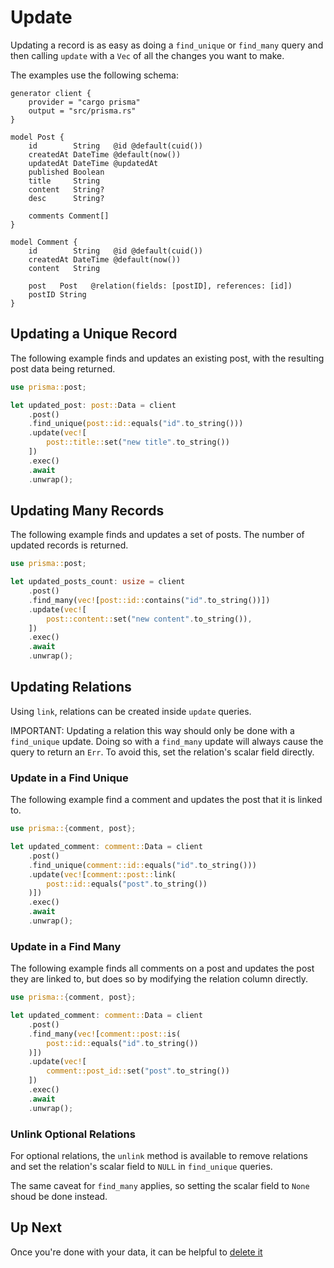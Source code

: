 # Update

Updating a record is as easy as doing a `find_unique` or `find_many` query and then calling `update` with a `Vec` of all the changes you want to make.

The examples use the following schema:

```prisma
generator client {
    provider = "cargo prisma"
    output = "src/prisma.rs"
}

model Post {
    id        String   @id @default(cuid())
    createdAt DateTime @default(now())
    updatedAt DateTime @updatedAt
    published Boolean
    title     String
    content   String?
    desc      String?

    comments Comment[]
}

model Comment {
    id        String   @id @default(cuid())
    createdAt DateTime @default(now())
    content   String

    post   Post   @relation(fields: [postID], references: [id])
    postID String
}
```

## Updating a Unique Record

The following example finds and updates an existing post, with the resulting post data being returned.

```rust
use prisma::post;

let updated_post: post::Data = client
    .post()
    .find_unique(post::id::equals("id".to_string()))
    .update(vec![
        post::title::set("new title".to_string())
    ])
    .exec()
    .await
    .unwrap();
```

## Updating Many Records

The following example finds and updates a set of posts. The number of updated records is returned.

```rust
use prisma::post;

let updated_posts_count: usize = client
    .post()
    .find_many(vec![post::id::contains("id".to_string())])
    .update(vec![
        post::content::set("new content".to_string()),
    ])
    .exec()
    .await
    .unwrap();
```

## Updating Relations

Using `link`, relations can be created inside `update` queries.

IMPORTANT: Updating a relation this way should only be done with a `find_unique` update. Doing so with a `find_many` update will always cause the query to return an `Err`. To avoid this, set the relation's scalar field directly.

### Update in a Find Unique

The following example find a comment and updates the post that it is linked to.

```rust
use prisma::{comment, post};

let updated_comment: comment::Data = client
    .post()
    .find_unique(comment::id::equals("id".to_string()))
    .update(vec![comment::post::link(
        post::id::equals("post".to_string())
    )])
    .exec()
    .await
    .unwrap();
```

### Update in a Find Many

The following example finds all comments on a post and updates the post they are linked to, but does so by modifying the relation column directly.

```rust
use prisma::{comment, post};

let updated_comment: comment::Data = client
    .post()
    .find_many(vec![comment::post::is(
        post::id::equals("id".to_string())
    )])
    .update(vec![
        comment::post_id::set("post".to_string())
    ])
    .exec()
    .await
    .unwrap();
```



### Unlink Optional Relations

For optional relations, the `unlink` method is available to remove relations and set the relation's scalar field to `NULL` in `find_unique` queries.

The same caveat for `find_many` applies, so setting the scalar field to `None` shoud be done instead.

## Up Next

Once you're done with your data, it can be helpful to [delete it](10-delete.md)